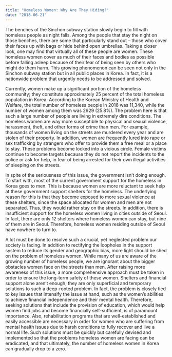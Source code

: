 ```yaml
---
title: "Homeless Women: Why Are They Hiding?"
date: "2018-06-21"
---
```


The benches of the Sinchon subway station slowly begin to fill with homeless people as night falls. Among the people that stay the night on those benches, there are some that particularly stand out – those who cover their faces up with bags or hide behind open umbrellas. Taking a closer look, one may find that virtually all of these people are women. These homeless women cover as much of their faces and bodies as possible before falling asleep because of their fear of being seen by others who might do them harm. This growing phenomenon can be seen not only in the Sinchon subway station but in all public places in Korea. In fact, it is a nationwide problem that urgently needs to be addressed and solved.

Currently, women make up a significant portion of the homeless community; they constitute approximately 25 percent of the total homeless population in Korea. According to the Korean Ministry of Health and Welfare, the total number of homeless people in 2016 was 11,340, while the number of women among them was 2929 (25.8%). The problem here is that such a large number of people are living in extremely dire conditions. The homeless women are way more susceptible to physical and sexual violence, harassment, theft, and other forms of crime than men. For example, thousands of women living on the streets are murdered every year and are stolen of their property. In addition, women are frequently lured into rape or sex trafficking by strangers who offer to provide them a free meal or a place to stay. These problems become locked into a vicious circle. Female victims continue to become targets because they do not report the incidents to the police or ask for help, in fear of being arrested for their own illegal activities of sleeping on the streets.

In spite of the seriousness of this issue, the government isn’t doing enough. To start with, most of the current government support for the homeless in Korea goes to men. This is because women are more reluctant to seek help at these government support shelters for the homeless. The underlying reason for this is that they become exposed to more sexual violence at these shelters, since the space allocated for women and men are not separated. Thus, they would rather stay on the streets. In addition, there is insufficient support for the homeless women living in cities outside of Seoul. In fact, there are only 12 shelters where homeless women can stay, but nine of them are in Seoul. Therefore, homeless women residing outside of Seoul have nowhere to turn to.

A lot must be done to resolve such a crucial, yet neglected problem our society is facing. In addition to rectifying the loopholes in the support system to reduce its gender and geographic bias, more light should be shed on the problem of homeless women. While many of us are aware of the growing number of homeless people, we are ignorant about the bigger obstacles women face on the streets than men. After raising more awareness of this issue, a more comprehensive approach must be taken in order to ensure the long-term safety of these women. Shelters and financial support alone aren’t enough; they are only superficial and temporary solutions to such a deep-rooted problem. In fact, the problem is closely tied to key issues that intensify the issue at hand, such as the women’s abilities to achieve financial independence and their mental health. Therefore, seeking solutions that include the provision of education, which would help women find jobs and become financially self-sufficient, is of paramount importance. Also, rehabilitation programs that are well-established and easily accessible are necessary in order for women who are suffering from mental health issues due to harsh conditions to fully recover and live a normal life. Such solutions must be quickly but carefully devised and implemented so that the problems homeless women are facing can be eradicated, and that ultimately, the number of homeless women in Korea can gradually drop to a zero.
